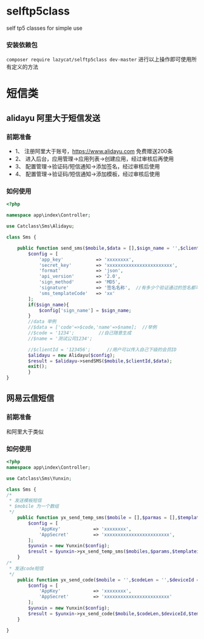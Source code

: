 # selftp5class
self tp5 classes for simple use
### 安装依赖包
`composer require lazycat/selftp5class dev-master`
进行以上操作即可使用所有定义的方法
# 短信类
## alidayu 阿里大于短信发送
### 前期准备
* 1、 注册阿里大于账号，https://www.alidayu.com 免费赠送200条
* 2、 进入后台，应用管理->应用列表->创建应用，经过审核后再使用
* 3、 配置管理->验证码/短信通知->添加签名，经过审核后使用
* 4、 配置管理->验证码/短信通知->添加模板，经过审核后使用
### 如何使用
```php
<?php

namespace app\index\Controller;

use Catclass\Sms\Alidayu;

class Sms {

    public function send_sms($mobile,$data = [],$sign_name = '',$clientId = 0){
        $config = [
            'app_key'            => 'xxxxxxxx',
            'secret_key'         => 'xxxxxxxxxxxxxxxxxxxxxxxx',
            'format'             => 'json',
            'api_version'        => '2.0',
            'sign_method'        => 'MD5',
            'signature'          => '签名名称',  //有多少个验证通过的签名都可以使用
            'sms_templateCode'   => 'xx'
        ];
        if($sign_name){
            $config['sign_name'] = $sign_name;
        }
        //data 举例
        //$data = ['code'=>$code,'name'=>$name];  //举例
        //$code = '1234';         //自己随意生成
        //$name = '测试公司1234';

        //$clientId = '123456';      //用户可以传入自己下级的会员ID
        $alidayu = new Alidayu($config);
        $result = $alidayu->sendSMS($mobile,$clientId,$data);
        exit();
        }
}

```

## 网易云信短信
### 前期准备
和阿里大于类似
### 如何使用
```php
<?php
namespace app\index\Controller;

use Catclass\Sms\Yunxin;

class Sms {
/*
 * 发送模板短信
 * $mobile 为一个数组
 */
    public function yx_send_temp_sms($mobile = [],$parmas = [],$templateid = ''){
        $config = [
            'AppKey'            => 'xxxxxxxx',
            'AppSecret'         => 'xxxxxxxxxxxxxxxxxxxxxxxx',
        ];
        $yunxin = new Yunxin($config);
        $result = $yunxin->yx_send_temp_sms($mobiles,$params,$templateid);
    }
/*
 * 发送code短信
 */
    public function yx_send_code($mobile = '',$codeLen = '',$deviceId = '',$templateid=''){
        $config = [
            'AppKey'            => 'xxxxxxxx',
            'AppSecret'         => 'xxxxxxxxxxxxxxxxxxxxxxxx'
        ];
        $yunxin = new Yunxin($config);
        $result = $yunxin->yx_send_code($mobile,$codeLen,$deviceId,$templateid);
    }

}

```
